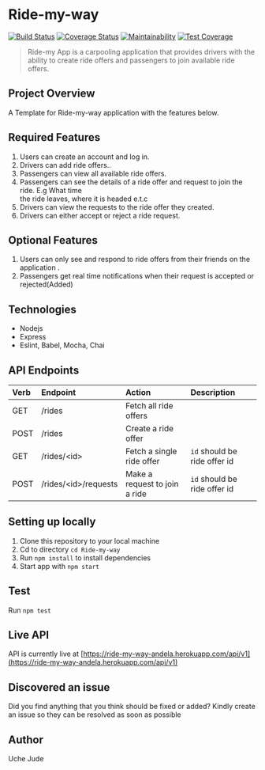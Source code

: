 # Ride-my-way 
[![Build Status](https://travis-ci.org/iamuchejude/Ride-my-way.svg?branch=develop)](https://travis-ci.org/iamuchejude/Ride-my-way)
[![Coverage Status](https://coveralls.io/repos/github/iamuchejude/Ride-my-way/badge.svg?branch=master)](https://coveralls.io/github/iamuchejude/Ride-my-way?branch=master)
[![Maintainability](https://api.codeclimate.com/v1/badges/93011290af245f1ba90a/maintainability)](https://codeclimate.com/github/iamuchejude/Ride-my-way/maintainability)
[![Test Coverage](https://api.codeclimate.com/v1/badges/93011290af245f1ba90a/test_coverage)](https://codeclimate.com/github/iamuchejude/Ride-my-way/test_coverage)  

  
> Ride-my App is a carpooling application that provides drivers with the ability to create ride offers and passengers to join available ride offers.

## Project Overview  
A Template for Ride-my-way application with the features below. 

## Required Features
1. Users can create an account and log in.  
2. Drivers can add ride offers..  
3. Passengers can view all available ride offers.  
4. Passengers can see the details of a ride offer and request to join the ride. E.g What time  
the ride leaves, where it is headed e.t.c  
5. Drivers can view the requests to the ride offer they created.  
6. Drivers can either accept or reject a ride request.  

## Optional Features
1. Users can only see and respond to ride offers from their friends on the application .  
2. Passengers get real time notifications when their request is accepted or rejected(Added)  

## Technologies
* Nodejs
* Express
* Eslint, Babel, Mocha, Chai  

## API Endpoints
| Verb     | Endpoint                  | Action                         | Description                   |
| :------- | :------------------------ | :----------------------------- | :---------------------------- |
| GET      | /rides                    | Fetch all ride offers          |                               |
| POST     | /rides                    | Create a ride offer            |                               |
| GET      | /rides/\<id>              | Fetch a single ride offer      | `id` should be ride offer id  |
| POST     | /rides/\<id>/requests     | Make a request to join a ride  | `id` should be ride offer id  |

## Setting up locally
1. Clone this repository to your local machine  
2. Cd to directory `cd Ride-my-way`
3. Run `npm install` to install dependencies
4. Start app with `npm start`
  
## Test
Run `npm test`

## Live API
API is currently live at [https://ride-my-way-andela.herokuapp.com/api/v1](https://ride-my-way-andela.herokuapp.com/api/v1)

## Discovered an issue
Did you find anything that you think should be fixed or added? Kindly create an issue so they can be resolved as soon as possible

## Author
Uche Jude
